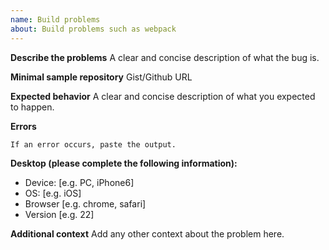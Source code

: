 ```yaml
---
name: Build problems
about: Build problems such as webpack
---
```


**Describe the problems**
A clear and concise description of what the bug is.

**Minimal sample repository**
Gist/Github URL

**Expected behavior**
A clear and concise description of what you expected to happen.

**Errors**

```
If an error occurs, paste the output.
```

**Desktop (please complete the following information):**

- Device: [e.g. PC, iPhone6]
- OS: [e.g. iOS]
- Browser [e.g. chrome, safari]
- Version [e.g. 22]

**Additional context**
Add any other context about the problem here.
